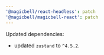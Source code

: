 ```yaml
---
'@magicbell/react-headless': patch
'@magicbell/magicbell-react': patch
---
```


Updated dependencies:

- updated `zustand` to `^4.5.2`.
